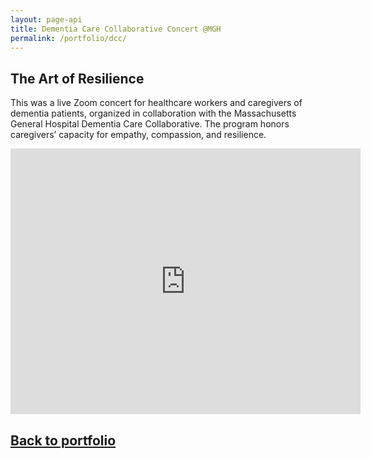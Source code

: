 ```yaml
---
layout: page-api
title: Dementia Care Collaborative Concert @MGH
permalink: /portfolio/dcc/
---
```


## The Art of Resilience

<!-- ![image](/img/dcc-logo.svg){: width="220" }{: style="float: left; margin-right: 1.5em;"}  -->

This was a live Zoom concert for healthcare workers and caregivers of dementia patients, organized in collaboration with the Massachusetts General Hospital Dementia Care Collaborative. The program honors caregivers’ capacity for empathy, compassion, and resilience.

<iframe width="560" height="425" src="https://www.youtube-nocookie.com/embed/jIIe9FrcDJA" title="YouTube video player" frameborder="0" allow="accelerometer; autoplay; clipboard-write; encrypted-media; gyroscope; picture-in-picture; web-share" allowfullscreen></iframe>

## [Back to portfolio](https://tekne-creative.github.io/tekne/portfolio/#-performing-arts-)
